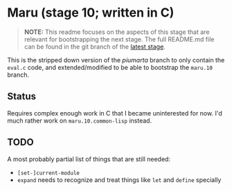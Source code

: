 # Maru (stage 10; written in C)

> **NOTE:** This readme focuses on the aspects of this stage that are relevant for bootstrapping the next stage.
> The full README.md file can be found in the git branch of the [latest stage](https://github.com/attila-lendvai/maru/).

This is the stripped down version of the *piumarta* branch to only contain the
`eval.c` code, and extended/modified to be able to bootstrap the `maru.10`
branch.

## Status

Requires complex enough work in C that I became uninterested for
now. I'd much rather work on `maru.10.common-lisp` instead.

## TODO

A most probably partial list of things that are still needed:

- `[set-]current-module`
- `expand` needs to recognize and treat things like `let` and `define` specially
